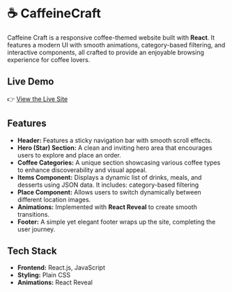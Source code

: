 # ☕ CaffeineCraft

Caffeine Craft is a responsive coffee-themed website built with **React**. It features a modern UI with smooth animations, category-based filtering, and interactive components, all crafted to provide an enjoyable browsing experience for coffee lovers.

## Live Demo
👉 [View the Live Site](https://caffeine-craft.netlify.app/)

## Features

- **Header:** Features a sticky navigation bar with smooth scroll effects.
- **Hero (Star) Section:** A clean and inviting hero area that encourages users to explore and place an order.
- **Coffee Categories:** A unique section showcasing various coffee types to enhance discoverability and visual appeal.
- **Items Component:** Displays a dynamic list of drinks, meals, and desserts using JSON data. It includes: category-based filtering
- **Place Component:** Allows users to switch dynamically between different location images.
- **Animations:** Implemented with **React Reveal** to create smooth transitions.
- **Footer:** A simple yet elegant footer wraps up the site, completing the user journey.


## Tech Stack

- **Frontend:** React.js, JavaScript
- **Styling:** Plain CSS
- **Animations:** React Reveal
